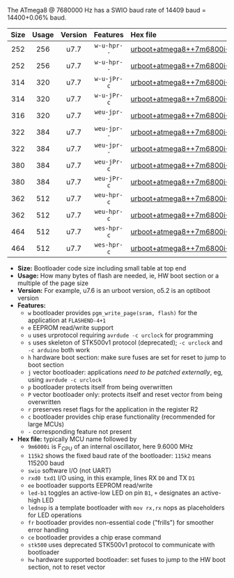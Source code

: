 The ATmega8 @ 7680000 Hz has a SWIO baud rate of 14409 baud = 14400+0.06% baud.

|Size|Usage|Version|Features|Hex file|
|:-:|:-:|:-:|:-:|:--|
|252|256|u7.7|`w-u-hpr--`|[urboot+atmega8++7m6800i+++14k4_swio_rxd0_txd1_led+b5_hw.hex](https://raw.githubusercontent.com/stefanrueger/urboot.hex/main/mcus/atmega8/internal_oscillator/fint++7m6800_Hz/br+++14k4_bps/urboot+atmega8++7m6800i+++14k4_swio_rxd0_txd1_led+b5_hw.hex)|
|252|256|u7.7|`w-u-hpr--`|[urboot+atmega8++7m6800i+++14k4_swio_rxd0_txd1_lednop_hw.hex](https://raw.githubusercontent.com/stefanrueger/urboot.hex/main/mcus/atmega8/internal_oscillator/fint++7m6800_Hz/br+++14k4_bps/urboot+atmega8++7m6800i+++14k4_swio_rxd0_txd1_lednop_hw.hex)|
|314|320|u7.7|`w-u-jPr-c`|[urboot+atmega8++7m6800i+++14k4_swio_rxd0_txd1_led+b5_fr_ce.hex](https://raw.githubusercontent.com/stefanrueger/urboot.hex/main/mcus/atmega8/internal_oscillator/fint++7m6800_Hz/br+++14k4_bps/urboot+atmega8++7m6800i+++14k4_swio_rxd0_txd1_led+b5_fr_ce.hex)|
|314|320|u7.7|`w-u-jPr-c`|[urboot+atmega8++7m6800i+++14k4_swio_rxd0_txd1_lednop_fr_ce.hex](https://raw.githubusercontent.com/stefanrueger/urboot.hex/main/mcus/atmega8/internal_oscillator/fint++7m6800_Hz/br+++14k4_bps/urboot+atmega8++7m6800i+++14k4_swio_rxd0_txd1_lednop_fr_ce.hex)|
|316|320|u7.7|`weu-jpr--`|[urboot+atmega8++7m6800i+++14k4_swio_rxd0_txd1_ee.hex](https://raw.githubusercontent.com/stefanrueger/urboot.hex/main/mcus/atmega8/internal_oscillator/fint++7m6800_Hz/br+++14k4_bps/urboot+atmega8++7m6800i+++14k4_swio_rxd0_txd1_ee.hex)|
|322|384|u7.7|`weu-jpr--`|[urboot+atmega8++7m6800i+++14k4_swio_rxd0_txd1_ee_led+b5.hex](https://raw.githubusercontent.com/stefanrueger/urboot.hex/main/mcus/atmega8/internal_oscillator/fint++7m6800_Hz/br+++14k4_bps/urboot+atmega8++7m6800i+++14k4_swio_rxd0_txd1_ee_led+b5.hex)|
|322|384|u7.7|`weu-jpr--`|[urboot+atmega8++7m6800i+++14k4_swio_rxd0_txd1_ee_lednop.hex](https://raw.githubusercontent.com/stefanrueger/urboot.hex/main/mcus/atmega8/internal_oscillator/fint++7m6800_Hz/br+++14k4_bps/urboot+atmega8++7m6800i+++14k4_swio_rxd0_txd1_ee_lednop.hex)|
|380|384|u7.7|`weu-jPr-c`|[urboot+atmega8++7m6800i+++14k4_swio_rxd0_txd1_ee_led+b5_fr_ce.hex](https://raw.githubusercontent.com/stefanrueger/urboot.hex/main/mcus/atmega8/internal_oscillator/fint++7m6800_Hz/br+++14k4_bps/urboot+atmega8++7m6800i+++14k4_swio_rxd0_txd1_ee_led+b5_fr_ce.hex)|
|380|384|u7.7|`weu-jPr-c`|[urboot+atmega8++7m6800i+++14k4_swio_rxd0_txd1_ee_lednop_fr_ce.hex](https://raw.githubusercontent.com/stefanrueger/urboot.hex/main/mcus/atmega8/internal_oscillator/fint++7m6800_Hz/br+++14k4_bps/urboot+atmega8++7m6800i+++14k4_swio_rxd0_txd1_ee_lednop_fr_ce.hex)|
|362|512|u7.7|`weu-hpr-c`|[urboot+atmega8++7m6800i+++14k4_swio_rxd0_txd1_ee_led+b5_fr_ce_hw.hex](https://raw.githubusercontent.com/stefanrueger/urboot.hex/main/mcus/atmega8/internal_oscillator/fint++7m6800_Hz/br+++14k4_bps/urboot+atmega8++7m6800i+++14k4_swio_rxd0_txd1_ee_led+b5_fr_ce_hw.hex)|
|362|512|u7.7|`weu-hpr-c`|[urboot+atmega8++7m6800i+++14k4_swio_rxd0_txd1_ee_lednop_fr_ce_hw.hex](https://raw.githubusercontent.com/stefanrueger/urboot.hex/main/mcus/atmega8/internal_oscillator/fint++7m6800_Hz/br+++14k4_bps/urboot+atmega8++7m6800i+++14k4_swio_rxd0_txd1_ee_lednop_fr_ce_hw.hex)|
|464|512|u7.7|`wes-hpr-c`|[urboot+atmega8++7m6800i+++14k4_swio_rxd0_txd1_ee_led+b5_fr_ce_stk500_hw.hex](https://raw.githubusercontent.com/stefanrueger/urboot.hex/main/mcus/atmega8/internal_oscillator/fint++7m6800_Hz/br+++14k4_bps/urboot+atmega8++7m6800i+++14k4_swio_rxd0_txd1_ee_led+b5_fr_ce_stk500_hw.hex)|
|464|512|u7.7|`wes-hpr-c`|[urboot+atmega8++7m6800i+++14k4_swio_rxd0_txd1_ee_lednop_fr_ce_stk500_hw.hex](https://raw.githubusercontent.com/stefanrueger/urboot.hex/main/mcus/atmega8/internal_oscillator/fint++7m6800_Hz/br+++14k4_bps/urboot+atmega8++7m6800i+++14k4_swio_rxd0_txd1_ee_lednop_fr_ce_stk500_hw.hex)|

- **Size:** Bootloader code size including small table at top end
- **Usage:** How many bytes of flash are needed, ie, HW boot section or a multiple of the page size
- **Version:** For example, u7.6 is an urboot version, o5.2 is an optiboot version
- **Features:**
  + `w` bootloader provides `pgm_write_page(sram, flash)` for the application at `FLASHEND-4+1`
  + `e` EEPROM read/write support
  + `u` uses urprotocol requiring `avrdude -c urclock` for programming
  + `s` uses skeleton of STK500v1 protocol (deprecated); `-c urclock` and `-c arduino` both work
  + `h` hardware boot section: make sure fuses are set for reset to jump to boot section
  + `j` vector bootloader: applications *need to be patched externally*, eg, using `avrdude -c urclock`
  + `p` bootloader protects itself from being overwritten
  + `P` vector bootloader only: protects itself and reset vector from being overwritten
  + `r` preserves reset flags for the application in the register R2
  + `c` bootloader provides chip erase functionality (recommended for large MCUs)
  + `-` corresponding feature not present
- **Hex file:** typically MCU name followed by
  + `9m6000i` is F<sub>CPU</sub> of an internal oscillator, here 9.6000 MHz
  + `115k2` shows the fixed baud rate of the bootloader: `115k2` means 115200 baud
  + `swio` software I/O (not UART)
  + `rxd0 txd1` I/O using, in this example, lines RX `D0` and TX `D1`
  + `ee` bootloader supports EEPROM read/write
  + `led-b1` toggles an active-low LED on pin `B1`, `+` designates an active-high LED
  + `lednop` is a template bootloader with `mov rx,rx` nops as placeholders for LED operations
  + `fr` bootloader provides non-essential code ("frills") for smoother error handling
  + `ce` bootloader provides a chip erase command
  + `stk500` uses deprecated STK500v1 protocol to communicate with bootloader
  + `hw` hardware supported bootloader: set fuses to jump to the HW boot section, not to reset vector

